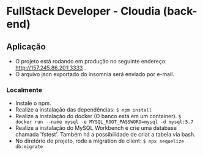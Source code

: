 # FullStack Developer - Cloudia (back-end)

## Aplicação

- O projeto está rodando em produção no seguinte endereço: http://157.245.86.201:3333 .
- O arquivo json exportado do insomnia será enviado por e-mail.

### Localmente

- Instale o npm.
- Realize a instalação das dependências:
  `$ npm install`
- Realize a instalação do docker (O banco está em um container).
  `$ docker run --name mysql -e MYSQL_ROOT_PASSWORD=mysql -d mysql:5.7`
- Realize a instalação do MySQL Workbench e crie uma database chamada 'fstest'. Também há a possibilidade de criar a tabela via bash.
- No diretório do projeto, rode a migration de client:
  `$ npx sequelize db:migrate`
